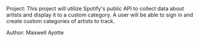 Project: This project will utilize Spotify's public API to collect data about artists and display it to a custom category. A user will be able to sign in and create custom categories of artists to track.

Author: Maxwell Ayotte